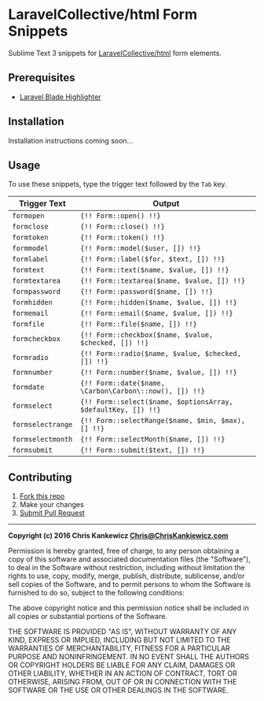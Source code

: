 LaravelCollective/html Form Snippets
====================================

Sublime Text 3 snippets for [LaravelCollective/html](https://github.com/LaravelCollective/html)
form elements.


Prerequisites
-------------

  - [Laravel Blade Highlighter](https://github.com/Medalink/laravel-blade)


Installation
------------

Installation instructions coming soon...


Usage
-----

To use these snippets, type the trigger text followed by the `Tab` key.

| Trigger Text      | Output                                                        |
| ----------------- | ------------------------------------------------------------- |
| `formopen`        | `{!! Form::open() !!}`                                        |
| `formclose`       | `{!! Form::close() !!}`                                       |
| `formtoken`       | `{!! Form::token() !!}`                                       |
| `formmodel`       | `{!! Form::model($user, []) !!}`                              |
| `formlabel`       | `{!! Form::label($for, $text, []) !!}`                        |
| `formtext`        | `{!! Form::text($name, $value, []) !!}`                       |
| `formtextarea`    | `{!! Form::textarea($name, $value, []) !!}`                   |
| `formpassword`    | `{!! Form::password($name, []) !!}`                           |
| `formhidden`      | `{!! Form::hidden($name, $value, []) !!}`                     |
| `formemail`       | `{!! Form::email($name, $value, []) !!}`                      |
| `formfile`        | `{!! Form::file($name, []) !!}`                               |
| `formcheckbox`    | `{!! Form::checkbox($name, $value, $checked, []) !!}`         |
| `formradio`       | `{!! Form::radio($name, $value, $checked, []) !!}`            |
| `formnumber`      | `{!! Form::number($name, $value, []) !!}`                     |
| `formdate`        | `{!! Form::date($name, \Carbon\Carbon\::now(), []) !!}`       |
| `formselect`      | `{!! Form::select($name, $optionsArray, $defaultKey, []) !!}` |
| `formselectrange` | `{!! Form::selectRange($name, $min, $max), [] !!}`            |
| `formselectmonth` | `{!! Form::selectMonth($name, []) !!}`                        |
| `formsubmit`      | `{!! Form::submit($text, []) !!}`                             |


Contributing
------------

  1. [Fork this repo](https://github.com/PHLAK/laravelcollective-html-form-snippets#fork-destination-box)
  2. Make your changes
  3. [Submit Pull Request](https://github.com/PHLAK/laravelcollective-html-form-snippets/pull/new)


-----

**Copyright (c) 2016 Chris Kankewicz <Chris@ChrisKankiewicz.com>**

Permission is hereby granted, free of charge, to any person obtaining a copy
of this software and associated documentation files (the "Software"), to deal
in the Software without restriction, including without limitation the rights
to use, copy, modify, merge, publish, distribute, sublicense, and/or sell
copies of the Software, and to permit persons to whom the Software is
furnished to do so, subject to the following conditions:

The above copyright notice and this permission notice shall be included in
all copies or substantial portions of the Software.

THE SOFTWARE IS PROVIDED "AS IS", WITHOUT WARRANTY OF ANY KIND, EXPRESS OR
IMPLIED, INCLUDING BUT NOT LIMITED TO THE WARRANTIES OF MERCHANTABILITY,
FITNESS FOR A PARTICULAR PURPOSE AND NONINFRINGEMENT. IN NO EVENT SHALL THE
AUTHORS OR COPYRIGHT HOLDERS BE LIABLE FOR ANY CLAIM, DAMAGES OR OTHER
LIABILITY, WHETHER IN AN ACTION OF CONTRACT, TORT OR OTHERWISE, ARISING FROM,
OUT OF OR IN CONNECTION WITH THE SOFTWARE OR THE USE OR OTHER DEALINGS IN
THE SOFTWARE.
